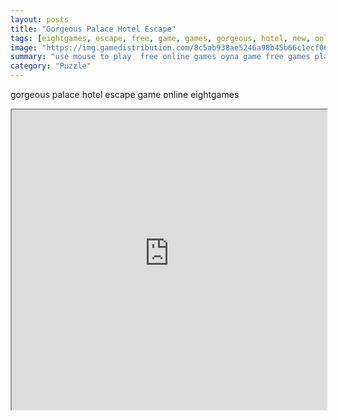 ```yaml
---
layout: posts
title: "Gorgeous Palace Hotel Escape"
tags: [eightgames, escape, free, game, games, gorgeous, hotel, new, online, palace, play, download, free, online, games, oyna, game, free, games, play, play, games]
image: "https://img.gamedistribution.com/8c5ab938ae5246a98b45b66c1ecf06f2.jpg"
summary: "use mouse to play  free online games oyna game free games play play games"
category: "Puzzle"
---
```


gorgeous palace hotel escape game online eightgames

<iframe width="100%" height="480px;" src="https://flash.gamedistribution.com?game=8c5ab938ae5246a98b45b66c1ecf06f2"></iframe>